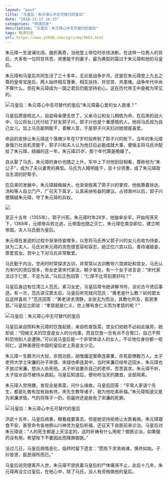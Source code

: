 ```yaml
---
layout: "post"
title: "马皇后：朱元璋心中无可替代的皇后"
date: "2018-12-17 16:15"
categories: "明清历史"
description: "马皇后：朱元璋心中无可替代的皇后"
tags: 明清历史
url: https://www.y5000.com/zgls/mq/9883.html
---
```






朱元璋一生波澜壮阔，曲折离奇，当他登上帝位时杀伐决断。在这样一位男人的背后，大多有一位同甘共苦、贤惠能干的妻子，最为典型的莫过于朱元璋和他的马皇后。

朱元璋和马皇后共同生活了三十多年，无论是战争岁月，还是在朱元璋登上九五之尊的皇帝宝座后，两人始终相互尊重、相互扶持，共甘苦、共患难。战争年代中尚不算什么，但在朱元璋成为一国之君后仍能坚持初心，这在历代帝王中是极为罕见的。

![马皇后：朱元璋心中无可替代的皇后"朱元璋最心爱的女人是谁？"](/uploads/allimg/170110/6-1F110102Z14I.JPG)

马皇后原是皖北人，自幼母亲便去世了，父亲马公和女儿相依为命，在后来的战火中，马公将女儿托付给了好友郭子兴。郭子兴也是个重感情的人，他将马氏视为自己女儿，加上马氏聪明能干，善解人意，于是郭子兴夫妇对她很是喜爱。

命运的安排让朱元璋这个落魄少年在17岁时投奔到了郭子兴的账下，当年的朱元璋身强力壮且机灵能干，郭子兴和夫人认为他日后必能成就大事，便做主将马氏许配给了朱元璋，结婚的这一年，朱元璋25岁，那个年代算是晚婚了。

自从娶了马氏，朱元璋的身价也随之上升，军中上下对他刮目相看，尊称他为“朱公子”，成为了夫以妻贵的典型。马氏为人精明能干，且十分贤惠，成了朱元璋政治生涯的好帮手。

在后来的发展中，朱元璋越做越大，也渐渐脱离了郭子兴的掌控，他依靠着徐达、汤和等人自立门户，广召天下英才，认真采纳有益的建议。占领滁州以后，郭子兴便猜疑朱元璋，夺了朱元璋的兵权。

![](/uploads/allimg/170110/6-1F11010300E57.JPG)

至正十五年（1355年），郭子兴死。朱元璋时年28岁，他独率全军，开始闯荡天下，1368年，元顺帝兵败北逃，元帝国也随之灭亡。朱元璋在南京即位，建立明帝国，夫人马氏册为皇后。

朱元璋在发迹的过程中渐渐侍妾增多，以至将马氏养父郭子兴的女儿也收为侍妾，扶为二夫人。马氏对朱元璋的贪色很宽容和容忍，她正位六宫以后，善待诸姬妾，厚爱宫女。宫中上下对马氏非常敬爱。

马氏勤于内治，空闲时时常探求古训，并常常以古训教导六宫嫔妃和宫女。马氏认为宋代的贤后很多，命女史录宋代家法，朝夕省览，有一个女子进言说：“宋代家法过于仁厚，不足为法，”马后正色回答：“仁厚不比苛刻更好吗？”

马皇后身边有位清江人范氏，素习女史，马皇后常令她讲解书传，谈论古今贤后事迹。有一次，范氏讲汉窦太后，马皇后听完就问范氏：“黄老是什么教？如何窦太后这样喜欢？”范氏回答：“黄老讲求清静，主张无为而治，其教化所及，臣民孝慈。”马皇后立即说：“孝慈就是仁义，世上哪有舍仁义而为孝慈的呢？”

![马皇后：朱元璋心中无可替代的皇后](/uploads/allimg/170110/6-1F11010311GL.JPG)

马皇后亲自照料朱元璋的饮食起居，亲自检查饭菜，宫女们劝她不必如此操劳，她却说：“伺候丈夫的饮食是女人的分内事，而且饮食一旦有点不合胃口，自己不照料恐怕别人会遭殃。”可以说马皇后是一个非常体谅人的女人，不论地位身份都一视同仁，这种美德在中国的皇后史上真是太少见。

朱元璋一生数次兴大狱，杀戮功臣，胡惟庸逆案牵连甚重，杀死臣僚数万人。太子老师大学士宋濂的孙子宋慎、宋燧也牵连其中，当时宋濂已经年迈回乡，朱元璋也不放过宋濂，想派人杀死他。太子听说要杀自己的老师，苦苦哀求。朱元璋不听，太子投水自尽被侍从救起。马皇后知道后，便吩咐当天的膳食，全部用素。

朱元璋入宫用膳，发现全是素菜，问什么缘故。马皇后回答：“平常人家请个先生，都是礼敬有加有始有终。宋先生教导诸子，我为他吃素祈福。”朱元璋知道又是为宋濂求情，气的将筷子一扔，但最终还是赦免了宋濂的死罪。

![马皇后：朱元璋心中无可替代的皇后](/uploads/allimg/170110/6-1F110103200204.JPG)

洪武十五年，马皇后病重，眼看就要离去，但是她坚持拒绝让太医看病。朱元璋寝食不安，甚至命令各地祭山川神灵为皇后祈福，还征天下良医前来诊治。马皇后对朱元璋说：“人的死生都是上天注定的，这时祈祷有什么用呢？御医诊治，如果服药没有用，希望陛下不要因此而降罪御医。”

没过几日，马皇后病情恶化，临终时留下遗言：“愿陛下求贤纳谏，慎终如始，子孙皆贤，臣民得所而已。”

马皇后说完便离开人世，朱元璋不禁抚着马皇后的尸体痛哭不止，此后十几年，朱元璋再没立过皇后，在他心中，除了马氏，没人有资格做他的皇后。
